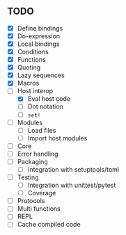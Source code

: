 ## TODO

- [x] Define bindings
- [x] Do-expression
- [x] Local bindings
- [x] Conditions
- [x] Functions
- [x] Quoting
- [x] Lazy sequences
- [x] Macros
- [ ] Host interop
   - [x] Eval host code
   - [ ] Dot notation
   - [ ] `set!`
- [ ] Modules
  - [ ] Load files
  - [ ] Import host modules
- [ ] Core
- [ ] Error handling
- [ ] Packaging
  - [ ] Integration with setuptools/toml
- [ ] Testing
  - [ ] Integration with unittest/pytest
  - [ ] Coverage
- [ ] Protocols
- [ ] Multi functions
- [ ] REPL
- [ ] Cache compiled code
